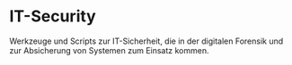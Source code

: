 # IT-Security
Werkzeuge und Scripts zur IT-Sicherheit, die in der digitalen Forensik und zur Absicherung von Systemen zum Einsatz kommen.
